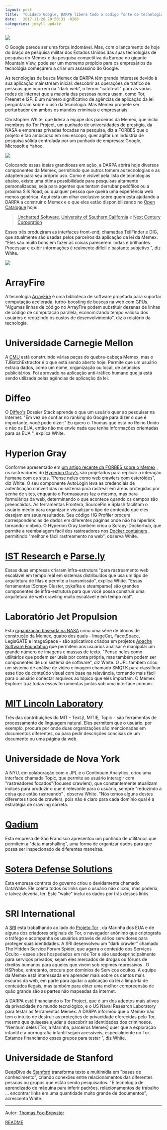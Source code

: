 ```yaml
---
layout: post
title:  "Cuidado Google, DARPA libera todo o codigo fonte de tecnologia de motor de busca na Dark Web"
date:   2017-11-26 20:50:31 -0200
categories: jekyll update
---
```


![](https://blogs-images.forbes.com/thomasbrewster/files/2015/04/DIG1-e1429287668368-1940x1091.png)


O Google parece ser uma força indomável. Mas, com o lançamento de hoje do braço de pesquisa militar dos Estados Unidos das suas tecnologias de pesquisa do Memex e da pesquisa competitiva da Europa no gigante Mountain View, pode ser um momento propício para os empresários da tecnológia começarem a criar um assassino do Google.


As tecnologias de busca Memex da DARPA têm grande interesse devido à sua aplicação mainstream inicial: descobrir as operações de tráfico de pessoas que ocorrem na "dark web", o termo "catch-all" para as várias redes de internet que a maioria das pessoas nunca usam, como Tor, Freenet e I2P. E um número significativo de agências de aplicação da lei perguntaram sobre o uso da tecnologia. Mas Memex promete ser perturbador em ambos os mundos criminais e empresariais.


Christopher White, que lidera a equipe dos parceiros da Memex, que inclui membros do Tor Project, um punhado de universidades de prestígio, da NASA e empresas privadas focadas na pesquisa, diz a FORBES que o projeto é tão ambicioso em seu escopo, quer agitar um indústria de pesquisa sólida controlada por um punhado de empresas: Google, Microsoft e Yahoo.


![](https://blogs-images.forbes.com/thomasbrewster/files/2015/04/DIG2-1940x1285.jpg)

Colocando essas ideias grandiosas em ação, a DARPA abrirá hoje diversos componentes da Memex, permitindo que outros tomem as tecnologias e as adaptem para seu próprio uso. Como é visível pela lista de tecnologias abaixo, existe uma ótima possibilidade para pesquisas altamente personalizadas, seja para agentes que tentam derrubar pedófilos ou a próxima Silk Road, ou qualquer pessoa que queira uma experiência web menos genérica. Aqui está um olhar exclusivo sobre quem está ajudando a DARPA a construir o Memex e o que eles estão disponibilizando no [Open Catalogue](https://opencatalog.darpa.mil/) hoje:


>[Uncharted Software](https://uncharted.software/), [University of Southern California](https://www.usc.edu/) e [Next Century Corporation](https://nextcentury.com/)

Esses três produziram as interfaces front-end, chamadas TellFinder e DIG, que atualmente são usadas pelos parceiros da aplicação da lei da Memex. "Eles são muito bons em fazer as coisas parecerem lindas e brilhantes. Processar e exibir informações é realmente difícil e bastante subjetivo ", diz White.


![](https://blogs-images.forbes.com/thomasbrewster/files/2015/04/ApertureTiles_3_DrillDownDetails.jpg)

# ArrayFire

A tecnologia [ArrayFire](https://arrayfire.com/) é uma biblioteca de software projetada para suportar computação acelerada, turbo-boosting de buscas na web com [GPUs](http://www.nvidia.com/object/what-is-gpu-computing.html). "Algumas linhas de código no ArrayFire podem substituir dezenas de linhas de código de computação paralela, economizando tempo valioso dos usuários e reduzindo os custos de desenvolvimento", diz o relatório da tecnologia.


# Universidade Carnegie Mellon

A [CMU](https://www.cmu.edu/index.html) está construindo várias peças do quebra-cabeça Memex, mas o TJBatchExtractor é o que está sendo aberto hoje. Permite que um usuário extraia dados, como um nome, organização ou local, de anúncios publicitários. Foi aprovado na aplicação anti-tráfico humano que já está sendo utilizada pelas agências de aplicação da lei.


# Diffeo

O [Diffeo's](https://diffeo.com/) Dossier Stack aprende o que um usuário quer ao pesquisar na Internet. "Em vez de confiar no ranking do Google para dizer o que é importante, você pode dizer:" Eu quero o Thomas que está no Reino Unido e não os EUA, então não me envie nada que tenha informações orientadas para os EUA ", explica White.


# Hyperion Gray

Conforme apresentado em [um artigo recente da FORBES sobre o Memex](https://www.forbes.com/sites/thomasbrewster/2015/04/10/darpa-memex-search-going-open-source-check-it-out/)
, os rastreadores do [Hyperion Gray's](http://www.hyperiongray.com/) são projetados para replicar a interação humana com os sites. "Pense neles como web crawlers com esteróides", diz White. O seu componente AutoLogin leva as credenciais de autenticação convertidas no sistema para rastrear em áreas protegidas por senha de sites, enquanto o Formasaurus faz o mesmo, mas para formulários da web, determinando o que acontece quando os campos são preenchidos. As ferramentas Frontera, SourcePin e Splash facilitam o usuário médio para organizar e visualizar o tipo de conteúdo que eles desejam em seus resultados. Seu código HG Profiler procura correspondências de dados em diferentes páginas onde não há hiperlink tornando-o óbvio. O Hyperion Gray também criou o Scrapy-Dockerhub, que permite a reembalagem fácil dos rastreadores nos [Docker containers](https://www.forbes.com/sites/benkepes/2015/03/05/aiming-to-leverage-dockers-growth-red-hat-launches-its-own-container-specific-os/#53827b399238)
, permitindo "melhor e fácil rastreamento na web", observa White.


# [IST Research](http://istresearch.com/) e [Parse.ly](https://www.parse.ly/)

Essas duas empresas criaram infra-estrutura "para rastreamento web escalável em tempo real em sistemas distribuídos que usa um tipo de arquitetura de filas e permite a transmissão", explica White. "Essas ferramentas [Scrapy Cluster, pykafka e steamparse] são grandes componentes de infra-estrutura para que você possa construir uma arquitetura de web crawling muito escalável e em tempo real".

# Laboratório Jet Propulsion

Esta [organização baseada na NASA](https://www.jpl.nasa.gov/) criou uma série de blocos de construção da Memex, quatro dos quais - ImageCat, FacetSpace, LegisGATE e ImageSpace - são aplicativos criados em projetos [Apache Software Foundation](https://www.apache.org/)
 que permitem aos usuários analisar e manipular um grande número de imagens e massas de texto. "Pense neles como utilitários que podem ser úteis por conta própria, mas também podem ser componentes de um sistema de software", diz White. O JPL também criou um sistema de análise de vídeo e imagem chamado SMQTK para classificar esse tipo de conteúdo visual com base na relevância, tornando mais fácil para o usuário conectar arquivos ao tópico que eles importam. O Memex Explorer traz todas essas ferramentas juntas sob uma interface comum.


# [MIT Lincoln Laboratory](https://www.ll.mit.edu/)

Três das contribuições do MIT - Text.jl, MITIE, Topic - são ferramentas de processamento de linguagem natural. Eles permitem que o usuário, por exemplo, procure por onde duas organizações são mencionadas em documentos diferentes, ou para pedir descrições concisas de um documento ou uma página da web.


# Universidade de Nova York

A NYU, em colaboração com o JPL e o Continuum Analytics, criou uma interface chamada Topic, que permite ao usuário interagir com "rastreadores focados"(focused crawlers), que constantemente atualizam índices para produzir o que é relevante para o usuário, sempre "reduzindo a coisa que estão rastreando" , observa White. "Nós temos alguns destes diferentes tipos de crawlers, pois não é claro para cada domínio qual é a estratégia de crawling correta.


# [Qadium](https://qadium.com/)

Esta empresa de São Francisco apresentou um punhado de utilitários que permitem a "data marshalling", uma forma de organizar dados para que possa ser inspecionado de diferentes maneiras.


# [Sotera Defense Solutions](http://www.soteradefense.com/)

Esta empresa contrata do governo criou o devidamente chamado DataWake. Ele coleta todos os links que o usuário não clicou, mas poderia, e talvez deveria, ter. Este "wake" inclui os dados por trás desses links.


# SRI International

A [SRI](https://www.sri.com/) está trabalhando ao lado do [Projeto Tor](https://www.torproject.org)
, da Marinha dos EUA e de alguns dos criadores originais do Tor, o navegador anônimo que criptografa o tráfego e acompanha os usuários através de vários servidores para proteger suas identidades. A SRI desenvolveu um "dark crawler" chamado The Hidden Service Forum Spider, que agarra o conteúdo dos Serviços Oculto - esses sites hospedados em nós Tor e são usados ​​principalmente para serviços privados, sejam eles mercados de drogas ou fóruns de direitos humanos para aqueles que vivem sob regimes repressivos . O HSProbe, entretanto, procura por domínios de Serviços ocultos. A equipe da Memex está interessada em aprender mais sobre os cantos mais escuros da web, em parte para ajudar a aplicação da lei a limpá-la de conteúdos ilegais, mas também para obter uma melhor compreensão de quão grande são as partes não mapeadas da internet.


A DARPA está financiando o Tor Project, que é um dos adeptos mais ativos da privacidade no mundo tecnológico, e o US Naval Research Laboratory para testar as ferramentas Memex. A DARPA informou que o Memex não tem o intuito de destruir as proteções de privacidade oferecidas pelo Tor, mesmo que quisesse ajudar a descobrir as identidades dos criminosos. "Nenhum deles [Tor, a Marinha, parceiros Memex] quer que a exploração infantil e a pornografia infantil sejam acessíveis, especialmente no Tor. Estamos financiando esses grupos para testar ", diz White.


# Universidade de Stanford

DeepDive de [Stanford](https://www.stanford.edu/) transforma texto e multimídia em "bases de conhecimento", criando conexões entre relacionamentos das diferentes pessoas ou grupos que estão sendo pesquisados. "É tecnologia de aprendizado de máquina para inferir padrões, relacionamentos de trabalho ... encontrar links em uma quantidade muito grande de documentos", acrescenta White.


---

Autor: [Thomas Fox-Brewster](https://www.forbes.com/sites/thomasbrewster/#202c68812eb6)


[README](https://www.forbes.com/sites/thomasbrewster/2015/04/17/darpa-nasa-and-partners-show-off-memex/#1bffc787378d)

